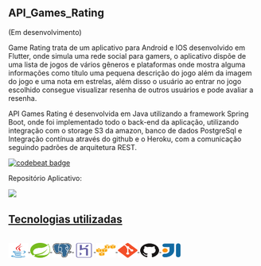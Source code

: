 ## API_Games_Rating

(Em desenvolvimento)

Game Rating trata de um aplicativo para Android e IOS desenvolvido em Flutter, onde simula uma rede social para gamers, o aplicativo dispõe de uma lista de jogos de vários gêneros e plataformas onde mostra alguma informações como título uma pequena descrição do jogo além da imagem do jogo e uma nota em estrelas, além disso o usuário ao entrar no jogo escolhido consegue visualizar resenha de outros usuários e pode avaliar a resenha.

API Games Rating é desenvolvida em Java utilizando a framework Spring Boot, onde foi implementado todo o back-end da aplicação, utilizando integração com o storage S3 da amazon, banco de dados PostgreSql e Integração contínua através do github e o Heroku, com a comunicação seguindo padrões de arquitetura REST.

<a href="https://codebeat.co/projects/github-com-welbertfc-apigamesrating-develop">
 <img alt="codebeat badge" src="https://codebeat.co/badges/18e7cfe3-7035-4836-aac4-c97a3109d6bb" />
</a>

Repositório Aplicativo:
<div>
 <a href="https://github.com/luis-otvio/app_games_rating">
   <img height="100em" src="https://github-readme-stats.vercel.app/api/pin/?username=luis-otvio&repo=app_games_rating&show_owner=true&theme=gotham"/>
 <div>
  
  
  ## Tecnologias utilizadas
  
  <div style="display: inline_block"><br>
  <img align="center" alt="New-Jv" height="30" width="40" src="https://raw.githubusercontent.com/devicons/devicon/master/icons/java/java-original.svg">
  <img align="center" alt="New-Sp" height="30" width="40" src="https://raw.githubusercontent.com/devicons/devicon/master/icons/spring/spring-original.svg">
  <img align="center" alt="New-Jv" height="30" width="40" src="https://raw.githubusercontent.com/devicons/devicon/master/icons/postgresql/postgresql-original.svg">
  <img align="center" alt="New-Jv" height="30" width="40" src="https://raw.githubusercontent.com/devicons/devicon/master/icons/heroku/heroku-original.svg">
  <img align="center" alt="New-Jv" height="30" width="40" src="https://raw.githubusercontent.com/devicons/devicon/master/icons/amazonwebservices/amazonwebservices-original.svg">
  <img align="center" alt="New-Jv" height="30" width="40" src="https://raw.githubusercontent.com/devicons/devicon/master/icons/git/git-original.svg">
  <img align="center" alt="New-Gh" height="30" width="40" src="https://raw.githubusercontent.com/devicons/devicon/master/icons/github/github-original.svg">
  <img align="center" alt="New-Gh" height="30" width="40" src="https://raw.githubusercontent.com/devicons/devicon/master/icons/intellij/intellij-original.svg">
</div>
